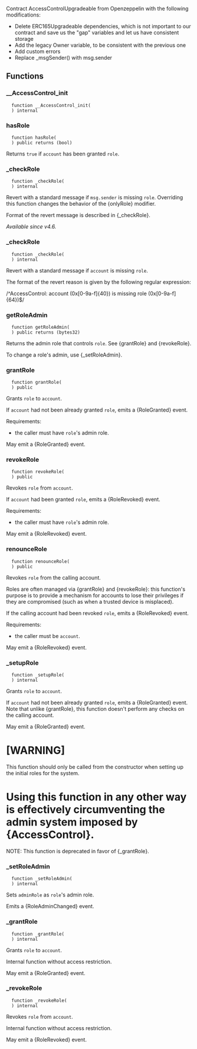 
Contract AccessControlUpgradeable from Openzeppelin with the following modifications:
- Delete ERC165Upgradeable dependencies, which is not important to our contract and save us the "gap"
variables and let us have consistent storage
- Add the legacy Owner variable, to be consistent with the previous one
- Add custom errors
- Replace _msgSender() with msg.sender

## Functions
### __AccessControl_init
```solidity
  function __AccessControl_init(
  ) internal
```




### hasRole
```solidity
  function hasRole(
  ) public returns (bool)
```

Returns `true` if `account` has been granted `role`.


### _checkRole
```solidity
  function _checkRole(
  ) internal
```

Revert with a standard message if `msg.sender` is missing `role`.
Overriding this function changes the behavior of the {onlyRole} modifier.

Format of the revert message is described in {_checkRole}.

_Available since v4.6._


### _checkRole
```solidity
  function _checkRole(
  ) internal
```

Revert with a standard message if `account` is missing `role`.

The format of the revert reason is given by the following regular expression:

 /^AccessControl: account (0x[0-9a-f]{40}) is missing role (0x[0-9a-f]{64})$/


### getRoleAdmin
```solidity
  function getRoleAdmin(
  ) public returns (bytes32)
```

Returns the admin role that controls `role`. See {grantRole} and
{revokeRole}.

To change a role's admin, use {_setRoleAdmin}.


### grantRole
```solidity
  function grantRole(
  ) public
```

Grants `role` to `account`.

If `account` had not been already granted `role`, emits a {RoleGranted}
event.

Requirements:

- the caller must have ``role``'s admin role.

May emit a {RoleGranted} event.


### revokeRole
```solidity
  function revokeRole(
  ) public
```

Revokes `role` from `account`.

If `account` had been granted `role`, emits a {RoleRevoked} event.

Requirements:

- the caller must have ``role``'s admin role.

May emit a {RoleRevoked} event.


### renounceRole
```solidity
  function renounceRole(
  ) public
```

Revokes `role` from the calling account.

Roles are often managed via {grantRole} and {revokeRole}: this function's
purpose is to provide a mechanism for accounts to lose their privileges
if they are compromised (such as when a trusted device is misplaced).

If the calling account had been revoked `role`, emits a {RoleRevoked}
event.

Requirements:

- the caller must be `account`.

May emit a {RoleRevoked} event.


### _setupRole
```solidity
  function _setupRole(
  ) internal
```

Grants `role` to `account`.

If `account` had not been already granted `role`, emits a {RoleGranted}
event. Note that unlike {grantRole}, this function doesn't perform any
checks on the calling account.

May emit a {RoleGranted} event.

[WARNING]
====
This function should only be called from the constructor when setting
up the initial roles for the system.

Using this function in any other way is effectively circumventing the admin
system imposed by {AccessControl}.
====

NOTE: This function is deprecated in favor of {_grantRole}.


### _setRoleAdmin
```solidity
  function _setRoleAdmin(
  ) internal
```

Sets `adminRole` as ``role``'s admin role.

Emits a {RoleAdminChanged} event.


### _grantRole
```solidity
  function _grantRole(
  ) internal
```

Grants `role` to `account`.

Internal function without access restriction.

May emit a {RoleGranted} event.


### _revokeRole
```solidity
  function _revokeRole(
  ) internal
```

Revokes `role` from `account`.

Internal function without access restriction.

May emit a {RoleRevoked} event.


